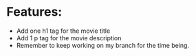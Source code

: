 # Features:
- Add one h1 tag for the movie title
- Add 1 p tag for the movie description
- Remember to keep working on my branch for the time being.